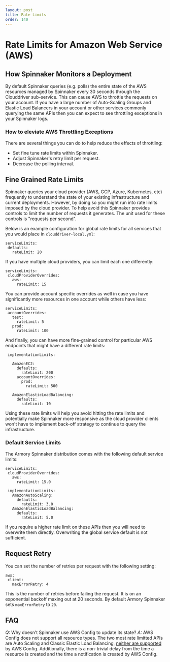 ```yaml
---
layout: post
title: Rate Limits
order: 140
---
```

#  Rate Limits for Amazon Web Service (AWS)

## How Spinnaker Monitors a Deployment

By default Spinnaker queries (e.g. polls) the entire state of the AWS resources managed by Spinnaker every 30 seconds through the Clouddriver sub-service. This can cause AWS to throttle the requests on your account. If you have a large number of Auto-Scaling Groups and Elastic Load Balancers in your account or other services commonly querying the same APIs then you can expect to see throttling exceptions in your Spinnaker logs.

### How to eleviate AWS Throttling Exceptions

There are several things you can do to help reduce the effects of throttling:
- Set fine tune rate limits within Spinnaker.
- Adjust Spinnaker's retry limit per request.
- Decrease the polling interval.


## Fine Grained Rate Limits

Spinnaker queries your cloud provider (AWS, GCP, Azure, Kubernetes, etc) frequently to understand the state of your existing infrastructure and current deployments.  However, by doing so you might run into rate limits imposed by the cloud provider. To help avoid this Spinnaker provides controls to limit the number of requests it generates. The unit used for these controls is "requests per second".

Below is an example configuration for global rate limits for all services that you would place in `clouddriver-local.yml`:

```
serviceLimits:
 defaults:
   rateLimit: 20
```

If you have multiple cloud providers, you can limit each one differently:

```
serviceLimits:
 cloudProviderOverrides:
   aws:
     rateLimit: 15
```

You can provide account specific overrides as well in case you have significantly more resources in one account while others have less:

```
serviceLimits:
 accountOverrides:
   test:
     rateLimit: 5
   prod:
     rateLimit: 100
```

And finally, you can have more fine-grained control for particular AWS endpoints that might have a different rate limits:

```
 implementationLimits:

   AmazonEC2:
     defaults:
       rateLimit: 200
     accountOverrides:
       prod:
         rateLimit: 500

   AmazonElasticLoadBalancing:
     defaults:
       rateLimit: 10
```

Using these rate limits will help you avoid hitting the rate limits and potentially make Spinnaker more responsive as the cloud provider clients won't have to implement back-off strategy to continue to query the infrastructure. 

### Default Service Limits

The Armory Spinnaker distribution comes with the following default service limits:

```
serviceLimits:
 cloudProviderOverrides:
   aws:
     rateLimit: 15.0

 implementationLimits:
   AmazonAutoScaling:
     defaults:
       rateLimit: 3.0
   AmazonElasticLoadBalancing:
     defaults:
       rateLimit: 5.0
```

If you require a higher rate limit on these APIs then you will need to overwrite them directly. Overwriting the global service default is not sufficient.

## Request Retry

You can set the number of retries per request with the following setting:

```
aws:
 client:
   maxErrorRetry: 4
```
This is the number of retries before failing the request. It is on an exponential backoff maxing out at 20 seconds. By default Armory Spinnaker sets `maxErrorRetry` to `20`.


## FAQ

*Q:* Why doesn't Spinnaker use AWS Config to update its state?
*A:* AWS Config does not support all resource types. The two most rate limitted APIs are Auto Scaling and Classic Elastic Load Balancing, [neither are supported](http://docs.aws.amazon.com/config/latest/developerguide/resource-config-reference.html) by AWS Config. Additionally, there is a non-trivial delay from the time a resource is created and the time a notification is created by AWS Config.